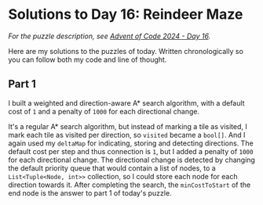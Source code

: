 # Solutions to Day 16: Reindeer Maze

*For the puzzle description, see [Advent of Code 2024 - Day 16](https://adventofcode.com/2024/day/16).*

Here are my solutions to the puzzles of today. Written chronologically so you can follow both my code and line of thought.

## Part 1

I built a weighted and direction-aware A* search algorithm, with a default cost of `1` and a penalty of `1000` for each directional change.

It's a regular A* search algorithm, but instead of marking a tile as visited, I mark each tile as visited per direction, so `visited` became a `bool[]`. And I again used my `deltaMap` for indicating, storing and detecting directions. The default cost per step and thus connection is `1`, but I added a penalty of `1000` for each directional change. The directional change is detected by changing the default priority queue that would contain a list of nodes, to a `List<Tuple<Node, int>>` collection, so I could store each node for each direction towards it. After completing the search, the `minCostToStart` of the end node is the answer to part 1 of today's puzzle.